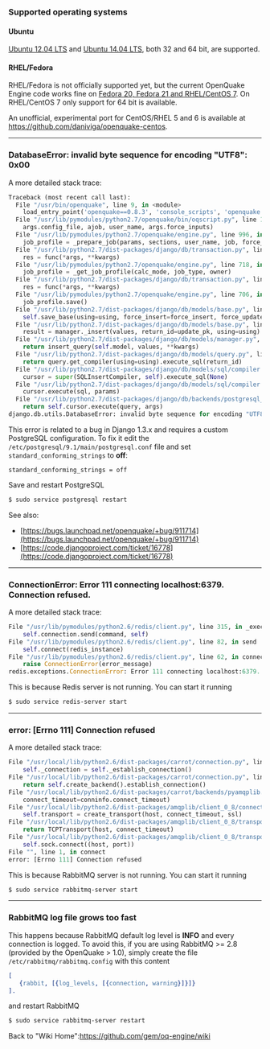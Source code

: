 ### Supported operating systems

#### Ubuntu 
[Ubuntu 12.04 LTS](https://github.com/gem/oq-engine/wiki/Installing-the-OpenQuake-Engine-1.4) and [Ubuntu 14.04 LTS](https://github.com/gem/oq-engine/wiki/Installing-the-OpenQuake-Engine-1.4), both 32 and 64 bit, are supported.

#### RHEL/Fedora

RHEL/Fedora is not officially supported yet, but the current OpenQuake Engine code works fine on [Fedora 20, Fedora 21 and RHEL/CentOS 7](https://github.com/gem/oq-engine/wiki/Installing-the-OpenQuake-Engine-from-source-code-on-Fedora-and-RHEL). On RHEL/CentOS 7 only support for 64 bit is available.

An unofficial, experimental port for CentOS/RHEL 5 and 6 is available at https://github.com/daniviga/openquake-centos.


***


### DatabaseError: invalid byte sequence for encoding "UTF8": 0x00

A more detailed stack trace:

```Python
Traceback (most recent call last):
  File "/usr/bin/openquake", line 9, in <module>
    load_entry_point('openquake==0.8.3', 'console_scripts', 'openquake')()
  File "/usr/lib/pymodules/python2.7/openquake/bin/oqscript.py", line 192, in main
    args.config_file, ajob, user_name, args.force_inputs)
  File "/usr/lib/pymodules/python2.7/openquake/engine.py", line 996, in import_job_profile
    job_profile = _prepare_job(params, sections, user_name, job, force_inputs)
  File "/usr/lib/python2.7/dist-packages/django/db/transaction.py", line 217, in inner
    res = func(*args, **kwargs)
  File "/usr/lib/pymodules/python2.7/openquake/engine.py", line 718, in _prepare_job
    job_profile = _get_job_profile(calc_mode, job_type, owner)
  File "/usr/lib/python2.7/dist-packages/django/db/transaction.py", line 217, in inner
    res = func(*args, **kwargs)
  File "/usr/lib/pymodules/python2.7/openquake/engine.py", line 706, in _get_job_profile
    job_profile.save()
  File "/usr/lib/python2.7/dist-packages/django/db/models/base.py", line 460, in save
    self.save_base(using=using, force_insert=force_insert, force_update=force_update)
  File "/usr/lib/python2.7/dist-packages/django/db/models/base.py", line 553, in save_base
    result = manager._insert(values, return_id=update_pk, using=using)
  File "/usr/lib/python2.7/dist-packages/django/db/models/manager.py", line 195, in _insert
    return insert_query(self.model, values, **kwargs)
  File "/usr/lib/python2.7/dist-packages/django/db/models/query.py", line 1436, in insert_query
    return query.get_compiler(using=using).execute_sql(return_id)
  File "/usr/lib/python2.7/dist-packages/django/db/models/sql/compiler.py", line 791, in execute_sql
    cursor = super(SQLInsertCompiler, self).execute_sql(None)
  File "/usr/lib/python2.7/dist-packages/django/db/models/sql/compiler.py", line 735, in execute_sql
    cursor.execute(sql, params)
  File "/usr/lib/python2.7/dist-packages/django/db/backends/postgresql_psycopg2/base.py", line 44, in execute
    return self.cursor.execute(query, args)
django.db.utils.DatabaseError: invalid byte sequence for encoding "UTF8": 0x00
```

This error is related to a bug in Django 1.3.x and requires a custom PostgreSQL configuration. To fix it edit the ```/etc/postgresql/9.1/main/postgresql.conf``` file and set ```standard_conforming_strings``` to **off**:

```standard_conforming_strings = off```

Save and restart PostgreSQL

```bash 
$ sudo service postgresql restart
```

See also:
* [https://bugs.launchpad.net/openquake/+bug/911714](https://bugs.launchpad.net/openquake/+bug/911714)
* [https://code.djangoproject.com/ticket/16778](https://code.djangoproject.com/ticket/16778)

***

### ConnectionError: Error 111 connecting localhost:6379. Connection refused.

A more detailed stack trace:

```Python
File "/usr/lib/pymodules/python2.6/redis/client.py", line 315, in _execute_command
    self.connection.send(command, self)
File "/usr/lib/pymodules/python2.6/redis/client.py", line 82, in send
    self.connect(redis_instance)
File "/usr/lib/pymodules/python2.6/redis/client.py", line 62, in connect
    raise ConnectionError(error_message)
redis.exceptions.ConnectionError: Error 111 connecting localhost:6379. Connection refused.
```

This is because Redis server is not running. You can start it running
```bash
$ sudo service redis-server start
```

***
### error: [Errno 111] Connection refused

A more detailed stack trace:

```Python
File "/usr/local/lib/python2.6/dist-packages/carrot/connection.py", line 135, in connection
    self._connection = self._establish_connection()
File "/usr/local/lib/python2.6/dist-packages/carrot/connection.py", line 148, in _establish_connection
    return self.create_backend().establish_connection()
File "/usr/local/lib/python2.6/dist-packages/carrot/backends/pyamqplib.py", line 208, in establish_connection
    connect_timeout=conninfo.connect_timeout)
File "/usr/local/lib/python2.6/dist-packages/amqplib/client_0_8/connection.py", line 125, in __init__
    self.transport = create_transport(host, connect_timeout, ssl)
File "/usr/local/lib/python2.6/dist-packages/amqplib/client_0_8/transport.py", line 220, in create_transport
    return TCPTransport(host, connect_timeout)
File "/usr/local/lib/python2.6/dist-packages/amqplib/client_0_8/transport.py", line 58, in __init__
    self.sock.connect((host, port))
File "", line 1, in connect
error: [Errno 111] Connection refused
```

This is because RabbitMQ server is not running. You can start it running
```bash
$ sudo service rabbitmq-server start
``` 

***
### RabbitMQ log file grows too fast

This happens because RabbitMQ default log level is **INFO** and every connection is logged.
To avoid this, if you are using RabbitMQ >= 2.8 (provided by the OpenQuake > 1.0), simply create the file ```/etc/rabbitmq/rabbitmq.config``` with this content

```erlang
[
   {rabbit, [{log_levels, [{connection, warning}]}]}
].
```
and restart RabbitMQ

```bash
$ sudo service rabbitmq-server restart
```

Back to "Wiki Home":https://github.com/gem/oq-engine/wiki